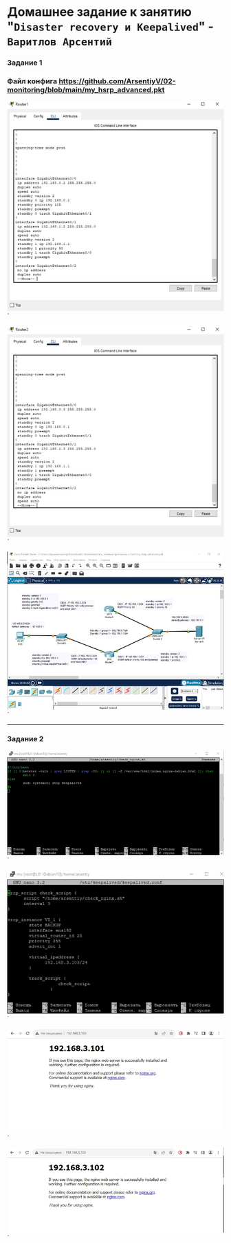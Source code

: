 # Домашнее задание к занятию "`Disaster recovery и Keepalived`" - `Варитлов Арсентий`


### Задание 1

### Файл конфига https://github.com/ArsentiyV/02-monitoring/blob/main/my_hsrp_advanced.pkt

![Скриншот 1](https://github.com/ArsentiyV/02-monitoring/blob/main/img/router1.jpg)`

![Скриншот 2](https://github.com/ArsentiyV/02-monitoring/blob/main/img/router2.jpg)`

![Скриншот 3](https://github.com/ArsentiyV/02-monitoring/blob/main/img/my_hsrp.jpg)`

---

### Задание 2

![Скриншот 1](https://github.com/ArsentiyV/02-monitoring/blob/main/img/check_nginx_sh.jpg)`

![Скриншот 2](https://github.com/ArsentiyV/02-monitoring/blob/main/img/keepalived_conf.jpg)`

![Скриншот 3](https://github.com/ArsentiyV/02-monitoring/blob/main/img/state_1.jpg)`

![Скриншот 4](https://github.com/ArsentiyV/02-monitoring/blob/main/img/state_2.jpg)`





